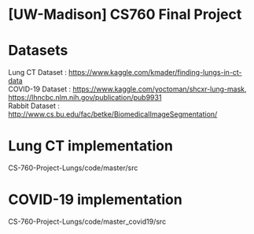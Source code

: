 # [UW-Madison] CS760 Final Project

# Datasets
Lung CT Dataset : https://www.kaggle.com/kmader/finding-lungs-in-ct-data \
COVID-19 Dataset : https://www.kaggle.com/yoctoman/shcxr-lung-mask, https://lhncbc.nlm.nih.gov/publication/pub9931 \
Rabbit Dataset : http://www.cs.bu.edu/fac/betke/BiomedicalImageSegmentation/

# Lung CT implementation
CS-760-Project-Lungs/code/master/src

# COVID-19 implementation
CS-760-Project-Lungs/code/master_covid19/src
